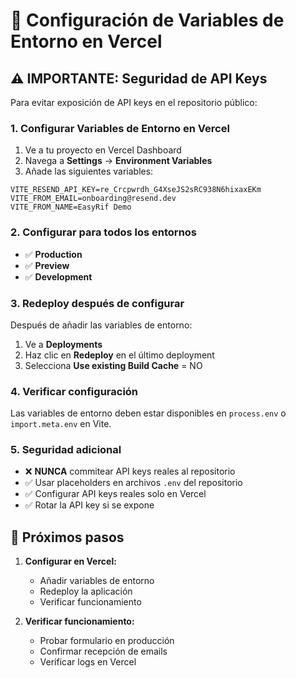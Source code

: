 # 🚀 Configuración de Variables de Entorno en Vercel

## ⚠️ IMPORTANTE: Seguridad de API Keys

Para evitar exposición de API keys en el repositorio público:

### 1. Configurar Variables de Entorno en Vercel

1. Ve a tu proyecto en Vercel Dashboard
2. Navega a **Settings** → **Environment Variables**
3. Añade las siguientes variables:

```
VITE_RESEND_API_KEY=re_Crcpwrdh_G4XseJS2sRC938N6hixaxEKm
VITE_FROM_EMAIL=onboarding@resend.dev
VITE_FROM_NAME=EasyRif Demo
```

### 2. Configurar para todos los entornos

- ✅ **Production**
- ✅ **Preview** 
- ✅ **Development**

### 3. Redeploy después de configurar

Después de añadir las variables de entorno:
1. Ve a **Deployments**
2. Haz clic en **Redeploy** en el último deployment
3. Selecciona **Use existing Build Cache** = NO

### 4. Verificar configuración

Las variables de entorno deben estar disponibles en `process.env` o `import.meta.env` en Vite.

### 5. Seguridad adicional

- ❌ **NUNCA** commitear API keys reales al repositorio
- ✅ Usar placeholders en archivos `.env` del repositorio
- ✅ Configurar API keys reales solo en Vercel
- ✅ Rotar la API key si se expone

## 🔄 Próximos pasos

1. **Configurar en Vercel:**
   - Añadir variables de entorno
   - Redeploy la aplicación
   - Verificar funcionamiento

2. **Verificar funcionamiento:**
   - Probar formulario en producción
   - Confirmar recepción de emails
   - Verificar logs en Vercel